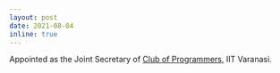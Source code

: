 ```yaml
---
layout: post
date: 2021-08-04
inline: true
---
```


Appointed as the Joint Secretary of [Club of Programmers](https://www.copsiitbhu.co.in/), IIT Varanasi.